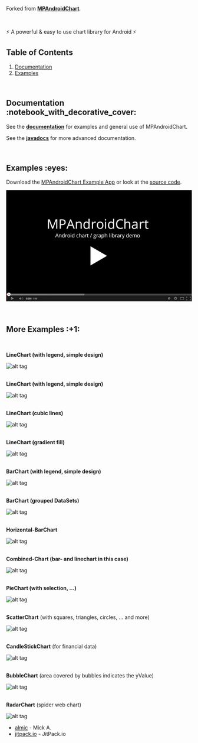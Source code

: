 Forked from [**MPAndroidChart**](https://github.com/PhilJay/MPAndroidChart).

<br/>

:zap: A powerful & easy to use chart library for Android :zap:

## Table of Contents
1. [Documentation](#documentation)
1. [Examples](#examples)

<br/>

<h2 id="documentation">Documentation :notebook_with_decorative_cover:</h2>

See the [**documentation**](https://weeklycoding.com/mpandroidchart/) for examples and general use of MPAndroidChart.

See the [**javadocs**](https://jitpack.io/com/github/PhilJay/MPAndroidChart/v3.1.0/javadoc/) for more advanced documentation.

<br/>

<h2 id="examples">Examples :eyes:</h2>

Download the [MPAndroidChart Example App](https://play.google.com/store/apps/details?id=com.xxmassdeveloper.mpchartexample) or look at the [source code](https://github.com/PhilJay/MPAndroidChart/tree/master/MPChartExample).

[![ScreenShot](https://github.com/PhilJay/MPAndroidChart/blob/master/design/video_thumbnail.png)](https://www.youtube.com/watch?v=ufaK_Hd6BpI)

<br/>

<h2 id="more-examples">More Examples :+1:</h2>

<br/>

**LineChart (with legend, simple design)**

![alt tag](https://raw.github.com/PhilJay/MPChart/master/screenshots/simpledesign_linechart4.png)
<br/><br/>

**LineChart (with legend, simple design)**

![alt tag](https://raw.github.com/PhilJay/MPChart/master/screenshots/simpledesign_linechart3.png)
<br/><br/>

**LineChart (cubic lines)**

![alt tag](https://raw.github.com/PhilJay/MPChart/master/screenshots/cubiclinechart.png)
<br/><br/>

**LineChart (gradient fill)**

![alt tag](https://raw.github.com/PhilJay/MPAndroidChart/master/screenshots/line_chart_gradient.png)
<br/><br/>

**BarChart (with legend, simple design)**

![alt tag](https://raw.github.com/PhilJay/MPChart/master/screenshots/simpledesign_barchart3.png)
<br/><br/>

**BarChart (grouped DataSets)**

![alt tag](https://raw.github.com/PhilJay/MPChart/master/screenshots/groupedbarchart.png)
<br/><br/>

**Horizontal-BarChart**

![alt tag](https://raw.github.com/PhilJay/MPChart/master/screenshots/horizontal_barchart.png)
<br/><br/>

**Combined-Chart (bar- and linechart in this case)**

![alt tag](https://raw.github.com/PhilJay/MPChart/master/screenshots/combined_chart.png)
<br/><br/>

**PieChart (with selection, ...)**

![alt tag](https://raw.github.com/PhilJay/MPAndroidChart/master/screenshots/simpledesign_piechart1.png)
<br/><br/>

**ScatterChart** (with squares, triangles, circles, ... and more)

![alt tag](https://raw.github.com/PhilJay/MPAndroidChart/master/screenshots/scatterchart.png)
<br/><br/>

**CandleStickChart** (for financial data)

![alt tag](https://raw.github.com/PhilJay/MPAndroidChart/master/screenshots/candlestickchart.png)
<br/><br/>

**BubbleChart** (area covered by bubbles indicates the yValue)

![alt tag](https://raw.github.com/PhilJay/MPAndroidChart/master/screenshots/bubblechart.png)
<br/><br/>

**RadarChart** (spider web chart)

![alt tag](https://raw.github.com/PhilJay/MPAndroidChart/master/screenshots/radarchart.png)
- [almic](https://github.com/almic) - Mick A.
- [jitpack.io](https://github.com/jitpack-io) - JitPack.io
